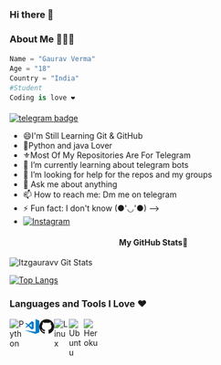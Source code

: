 ### Hi there 👋

### About Me 🙋🏻‍♂️
```python
Name = "Gaurav Verma"
Age = "18"
Country = "India"
#Student 
Coding is love ❤
```
#### 
[![telegram badge](https://img.shields.io/badge/@AuraX_Owner-30302f?style=for-the-badge&logo=telegram)](https://t.me/AuraX_Owner)

- 😄I'm Still Learning Git & GitHub
- 🥰Python and java Lover
- ⚜️Most Of My Repositories Are For Telegram
- 🌱 I’m currently learning about telegram bots
- 🤔 I’m looking for help for the repos and my groups
- 💬 Ask me about anything
- 📫 How to reach me: Dm me on telegram
- ⚡ Fun fact: I don't know (●'◡'●)
--> 
- [![Instagram](https://img.shields.io/badge/-Instagram-c13584?style=flat&labelColor=c13584&logo=instagram&logoColor=white)](https://www.instagram.com/itzgauravv)


<h4 align="center"><b>My GitHub Stats💛</b></h4>

![Itzgauravv Git Stats](https://github-readme-stats.vercel.app/api?username=itzgauravv&include_all_commits=true&count_private=true&theme=highcontrast)

[![Top Langs](https://github-readme-stats.vercel.app/api/top-langs/?username=itzgauravv&layout=compact&theme=radical)](https://github.com/itzgauravv)

### Languages and Tools I Love ❤️
[<img align="left" alt="Python" width="26px" src="https://upload.wikimedia.org/wikipedia/commons/thumb/c/c3/Python-logo-notext.svg/600px-Python-logo-notext.svg.png" />](https://python.org/)
[<img align="left" alt="Visual Studio Code" width="26px" src="https://raw.githubusercontent.com/github/explore/80688e429a7d4ef2fca1e82350fe8e3517d3494d/topics/visual-studio-code/visual-studio-code.png" />](https://code.visualstudio.com/)
[<img align="left" alt="GitHub" width="26px" src="https://raw.githubusercontent.com/github/explore/78df643247d429f6cc873026c0622819ad797942/topics/github/github.png" />](https://git-scm.com/)
[<img align="left" alt="Linux" width="26px" src="https://www.freepnglogos.com/uploads/linux-png/difference-between-linux-and-window-operating-system-3.png" />](https://www.linux.org/)
[<img align="left" alt="Ubuntu" width="26px" src="https://assets.ubuntu.com/v1/29985a98-ubuntu-logo32.png" />](https://www.ubuntu.com)
[<img align="left" alt="Heroku" width="26px" src="https://www.nicepng.com/png/full/223-2233246_heroku-logo-salesforce-heroku.png" />](https://heroku.com/)

<br />
<br />
